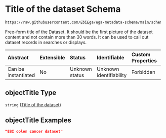 # Title of the dataset Schema

```txt
https://raw.githubusercontent.com/EbiEga/ega-metadata-schema/main/schemas/EGA.dataset.json#/properties/objectTitle
```

Free-form title of the Dataset. It should be the first picture of the dataset content and not contain more than 30 words. It can be used to call out dataset records in searches or displays.

| Abstract            | Extensible | Status         | Identifiable            | Custom Properties | Additional Properties | Access Restrictions | Defined In                                                                     |
| :------------------ | :--------- | :------------- | :---------------------- | :---------------- | :-------------------- | :------------------ | :----------------------------------------------------------------------------- |
| Can be instantiated | No         | Unknown status | Unknown identifiability | Forbidden         | Allowed               | none                | [EGA.dataset.json\*](../../../schemas/EGA.dataset.json "open original schema") |

## objectTitle Type

`string` ([Title of the dataset](ega-5-properties-title-of-the-dataset.md))

## objectTitle Examples

```json
"EBI colon cancer dataset"
```
